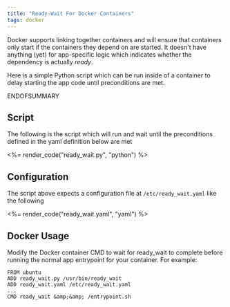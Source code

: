 ```yaml
---
title: "Ready-Wait For Docker Containers"
tags: docker
---
```


Docker supports linking together containers and will ensure that containers only start if the containers they depend on are started. It doesn't have
anything (yet) for app-specific logic which indicates whether the dependency is actually *ready*.

Here is a simple Python script which can be run inside of a container to delay starting the app code until preconditions are met.

ENDOFSUMMARY

## Script

The following is the script which will run and wait until the preconditions defined in the yaml definition below are met

<%= render_code("ready_wait.py", "python") %>

## Configuration

The script above expects a configuration file at `/etc/ready_wait.yaml` like the following

<%= render_code("ready_wait.yaml", "yaml") %>

## Docker Usage

Modify the Docker container CMD to wait for ready_wait to complete before running the normal app entrypoint for your container. For example:

~~~text
FROM ubuntu
ADD ready_wait.py /usr/bin/ready_wait
ADD ready_wait.yaml /etc/ready_wait.yaml
...
CMD ready_wait &amp;&amp; /entrypoint.sh
~~~
